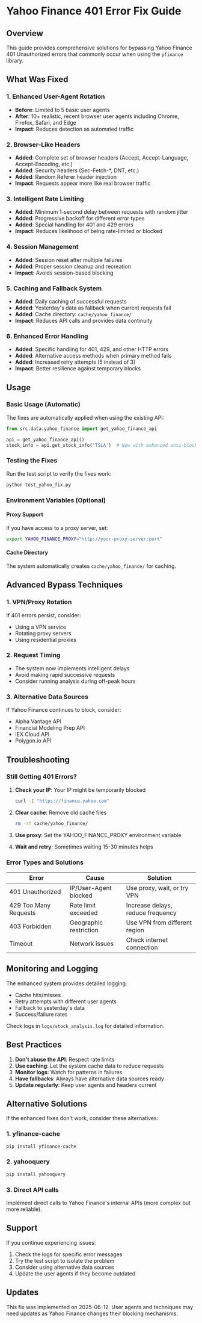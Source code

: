 # Yahoo Finance 401 Error Fix Guide

## Overview
This guide provides comprehensive solutions for bypassing Yahoo Finance 401 Unauthorized errors that commonly occur when using the `yfinance` library.

## What Was Fixed

### 1. Enhanced User-Agent Rotation
- **Before**: Limited to 5 basic user agents
- **After**: 10+ realistic, recent browser user agents including Chrome, Firefox, Safari, and Edge
- **Impact**: Reduces detection as automated traffic

### 2. Browser-Like Headers
- **Added**: Complete set of browser headers (Accept, Accept-Language, Accept-Encoding, etc.)
- **Added**: Security headers (Sec-Fetch-*, DNT, etc.)
- **Added**: Random Referer header injection
- **Impact**: Requests appear more like real browser traffic

### 3. Intelligent Rate Limiting
- **Added**: Minimum 1-second delay between requests with random jitter
- **Added**: Progressive backoff for different error types
- **Added**: Special handling for 401 and 429 errors
- **Impact**: Reduces likelihood of being rate-limited or blocked

### 4. Session Management
- **Added**: Session reset after multiple failures
- **Added**: Proper session cleanup and recreation
- **Impact**: Avoids session-based blocking

### 5. Caching and Fallback System
- **Added**: Daily caching of successful requests
- **Added**: Yesterday's data as fallback when current requests fail
- **Added**: Cache directory: `cache/yahoo_finance/`
- **Impact**: Reduces API calls and provides data continuity

### 6. Enhanced Error Handling
- **Added**: Specific handling for 401, 429, and other HTTP errors
- **Added**: Alternative access methods when primary method fails
- **Added**: Increased retry attempts (5 instead of 3)
- **Impact**: Better resilience against temporary blocks

## Usage

### Basic Usage (Automatic)
The fixes are automatically applied when using the existing API:

```python
from src.data.yahoo_finance import get_yahoo_finance_api

api = get_yahoo_finance_api()
stock_info = api.get_stock_info('TSLA')  # Now with enhanced anti-blocking
```

### Testing the Fixes
Run the test script to verify the fixes work:

```bash
python test_yahoo_fix.py
```

### Environment Variables (Optional)

#### Proxy Support
If you have access to a proxy server, set:
```bash
export YAHOO_FINANCE_PROXY="http://your-proxy-server:port"
```

#### Cache Directory
The system automatically creates `cache/yahoo_finance/` for caching.

## Advanced Bypass Techniques

### 1. VPN/Proxy Rotation
If 401 errors persist, consider:
- Using a VPN service
- Rotating proxy servers
- Using residential proxies

### 2. Request Timing
- The system now implements intelligent delays
- Avoid making rapid successive requests
- Consider running analysis during off-peak hours

### 3. Alternative Data Sources
If Yahoo Finance continues to block, consider:
- Alpha Vantage API
- Financial Modeling Prep API
- IEX Cloud API
- Polygon.io API

## Troubleshooting

### Still Getting 401 Errors?

1. **Check your IP**: Your IP might be temporarily blocked
   ```bash
   curl -I "https://finance.yahoo.com"
   ```

2. **Clear cache**: Remove old cache files
   ```bash
   rm -rf cache/yahoo_finance/
   ```

3. **Use proxy**: Set the YAHOO_FINANCE_PROXY environment variable

4. **Wait and retry**: Sometimes waiting 15-30 minutes helps

### Error Types and Solutions

| Error | Cause | Solution |
|-------|-------|----------|
| 401 Unauthorized | IP/User-Agent blocked | Use proxy, wait, or try VPN |
| 429 Too Many Requests | Rate limit exceeded | Increase delays, reduce frequency |
| 403 Forbidden | Geographic restriction | Use VPN from different region |
| Timeout | Network issues | Check internet connection |

## Monitoring and Logging

The enhanced system provides detailed logging:
- Cache hits/misses
- Retry attempts with different user agents
- Fallback to yesterday's data
- Success/failure rates

Check logs in `logs/stock_analysis.log` for detailed information.

## Best Practices

1. **Don't abuse the API**: Respect rate limits
2. **Use caching**: Let the system cache data to reduce requests
3. **Monitor logs**: Watch for patterns in failures
4. **Have fallbacks**: Always have alternative data sources ready
5. **Update regularly**: Keep user agents and headers current

## Alternative Solutions

If the enhanced fixes don't work, consider these alternatives:

### 1. yfinance-cache
```bash
pip install yfinance-cache
```

### 2. yahooquery
```bash
pip install yahooquery
```

### 3. Direct API calls
Implement direct calls to Yahoo Finance's internal APIs (more complex but more reliable).

## Support

If you continue experiencing issues:
1. Check the logs for specific error messages
2. Try the test script to isolate the problem
3. Consider using alternative data sources
4. Update the user agents if they become outdated

## Updates

This fix was implemented on 2025-06-12. User agents and techniques may need updates as Yahoo Finance changes their blocking mechanisms.
